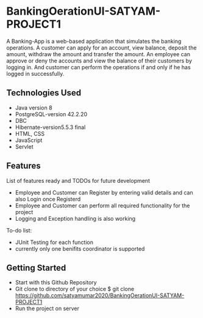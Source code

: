 # BankingOerationUI-SATYAM-PROJECT1

A Banking-App is a web-based application that simulates the banking operations. A customer can apply for an account, view balance, deposit the amount, withdraw the amount and transfer the amount. An employee can approve or deny the accounts and view the balance of their customers by logging in. And customer can perform the operations if and only if he has logged in successfully.


## Technologies Used
- Java version 8
- PostgreSQL-version 42.2.20
- DBC
- Hibernate-version5.5.3 final
- HTML, CSS
- JavaScript
- Servlet

## Features
List of features ready and TODOs for future development

- Employee and Customer can Register by entering valid details and can also Login once Registerd
- Employee and Customer can perform all required functionality for the project
- Logging and Exception handling is also working

To-do list:
- JUnit Testing for each function
- currently only one benifits coordinator is supported

## Getting Started
- Start with this Github Repository
- Git clone to directory of your choice $ git clone https://github.com/satyamumar2020/BankingOerationUI-SATYAM-PROJECT1
- Run the project on server






